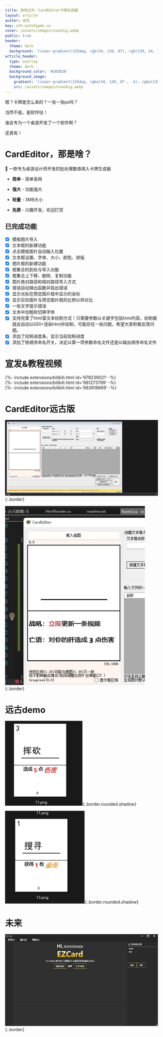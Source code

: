 ```yaml
---
title: 游戏之外：CardEditor卡牌生成器
layout: article
author: 米花
key: oth-outofgame-ce
cover: /assets/images/nswsbig.webp
public: true
header:
  theme: dark
  background: 'linear-gradient(135deg, rgb(34, 139, 87), rgb(139, 34, 139))'
article_header:
  type: overlay
  theme: dark
  background_color: '#203028'
  background_image:
    gradient: 'linear-gradient(135deg, rgba(34, 139, 87 , .4), rgba(139, 34, 139, .4))'
    src: /assets/images/nswsbig.webp
---
```


嗯？卡牌是怎么来的？一张一张ps吗？

<!--more-->

当然不是。是软件哒！

谁会专为一个桌游开发了一个软件啊？

还真有！

# CardEditor，那是啥？

🍰 一款专为桌游设计师开发的批处理数值填入卡牌生成器

* **简单** - 简单易用

* **强大** - 功能强大

* **轻量** - 3MB大小

* **免费** - 兴趣开发，欢迎打赏

## 已完成功能

-[x] 模板图片导入
-[x] 文本框的新建功能
-[x] 点击模板图片自动输入位置
-[x] 文本框设置、字体、大小、颜色、排版
-[x] 图片框的新建功能
-[x] 框集合的到处与导入功能
-[x] 框集合上下移、删除、复制功能
-[x] 图片绝对路径和相对路径导入方式
-[x] 错误自动弹出函数并指出错误
-[x] 显示光标在预览图片框中显示的坐标
-[x] 显示实际图片与预览图片框的比例以供对比
-[x] 一些文字提示错误
-[x] 文本中加粗和切换字体
-[x] 支持完善了html富文本绘制方式！只需要参数以<html></html>关键字包括html内容，绘制器就会自动以GDI+渲染html并绘制，可能存在一些问题，希望大家积极反馈问题。
-[x] 添加了绘制进度条，显示当前绘制进度
-[x] 添加了依顺序命名开关，决定以第一项参数命名文件还是以输出顺序命名文件

# 宣发&教程视频

<div>{%- include extensions/bilibili.html id='978239021' -%}</div>

<div>{%- include extensions/bilibili.html id='681273799' -%}</div>

<div>{%- include extensions/bilibili.html id='683918869' -%}</div>


# CardEditor远古版

![远古版CardEditor截图](/assets/images/oth-ce/oldver.png){:.border}

![远古版CardEditor测试截图](/assets/images/oth-ce/oldtest.png){:.border}

# 远古demo

![挥砍demo](/assets/images/oth-ce/huikandemo.png){:.border.rounded.shadow}

![搜寻demo](/assets/images/oth-ce/souxundemo.png){:.border.rounded.shadow}

# 未来

![未来新的迭代版本EZCard](/assets/images/oth-ce/EZCARD.png){:.border}

